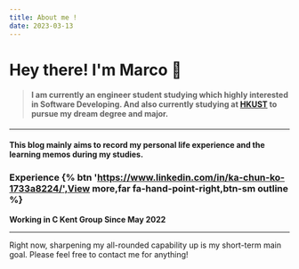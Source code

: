 ```yaml
---
title: About me !
date: 2023-03-13
---
```

# Hey there! I'm Marco  👋 
> #### I am currently an engineer student studying which highly interested in Software Developing. And also currently studying at [HKUST](https://hkust.edu.hk) to pursue my dream degree and major.

---

#### This blog mainly aims to record my personal life experience and the learning memos during my studies. 

### Experience {% btn 'https://www.linkedin.com/in/ka-chun-ko-1733a8224/',View more,far fa-hand-point-right,btn-sm outline %}

<span> **Working in C Kent Group  Since May 2022** </span>

---

Right now, sharpening my all-rounded capability up is my short-term main goal. Please feel free to contact me for anything! 
